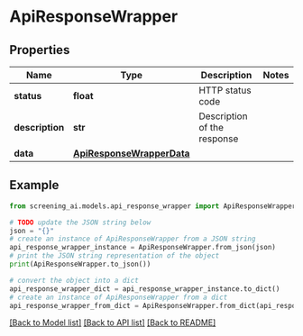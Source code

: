 # ApiResponseWrapper


## Properties

Name | Type | Description | Notes
------------ | ------------- | ------------- | -------------
**status** | **float** | HTTP status code | 
**description** | **str** | Description of the response | 
**data** | [**ApiResponseWrapperData**](ApiResponseWrapperData.md) |  | 

## Example

```python
from screening_ai.models.api_response_wrapper import ApiResponseWrapper

# TODO update the JSON string below
json = "{}"
# create an instance of ApiResponseWrapper from a JSON string
api_response_wrapper_instance = ApiResponseWrapper.from_json(json)
# print the JSON string representation of the object
print(ApiResponseWrapper.to_json())

# convert the object into a dict
api_response_wrapper_dict = api_response_wrapper_instance.to_dict()
# create an instance of ApiResponseWrapper from a dict
api_response_wrapper_from_dict = ApiResponseWrapper.from_dict(api_response_wrapper_dict)
```
[[Back to Model list]](../README.md#documentation-for-models) [[Back to API list]](../README.md#documentation-for-api-endpoints) [[Back to README]](../README.md)


